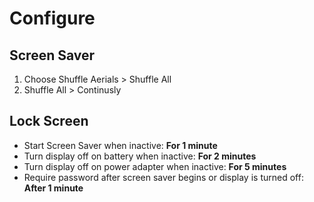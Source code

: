 # Configure

## Screen Saver
1. Choose Shuffle Aerials > Shuffle All
2. Shuffle All > Continusly

## Lock Screen
* Start Screen Saver when inactive: **For 1 minute**
* Turn display off on battery when inactive: **For 2 minutes**
* Turn display off on power adapter when inactive: **For 5 minutes**
* Require password after screen saver begins or display is turned off: **After 1 minute**